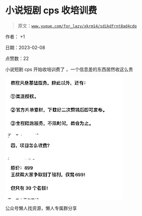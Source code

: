 # 小说短剧 cps 收培训费

> 原文：[`www.yuque.com/for_lazy/xkrm14/sdikdfrnt8ad4cdq`](https://www.yuque.com/for_lazy/xkrm14/sdikdfrnt8ad4cdq)



作者： +1



日期：2023-02-08



点赞数：22



小说短剧 cps 开始收培训费了 ，一个信息差的东西居然收这么贵



![](img/e690ffa82c44d1d268b57ac67a995230.png)



公众号懒人找资源，懒人专属群分享

